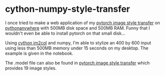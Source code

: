 # cython-numpy-style-transfer

I once tried to make a web application of my [pytorch image style transfer](https://github.com/kewellcjj/pytorch-multiple-style-transfer) on [pythonanywhere](https://www.pythonanywhere.com/) with 500MB disk space and 500MB RAM. Funny that I wouldn't even be able to install pytorch on that small disk... 

Using [cython im2col](https://github.com/samehkhamis/pydeeplearn/blob/master/pydeeplearn/image/image.pyx) and numpy, I'm able to stylize an 400 by 600 input using less than 500MB memory under 15 seconds on my desktop. The example is given in the notebook. 

The .model file can also be found in [pytorch image style transfer](https://github.com/kewellcjj/pytorch-multiple-style-transfer) which provides 19 image styles.
